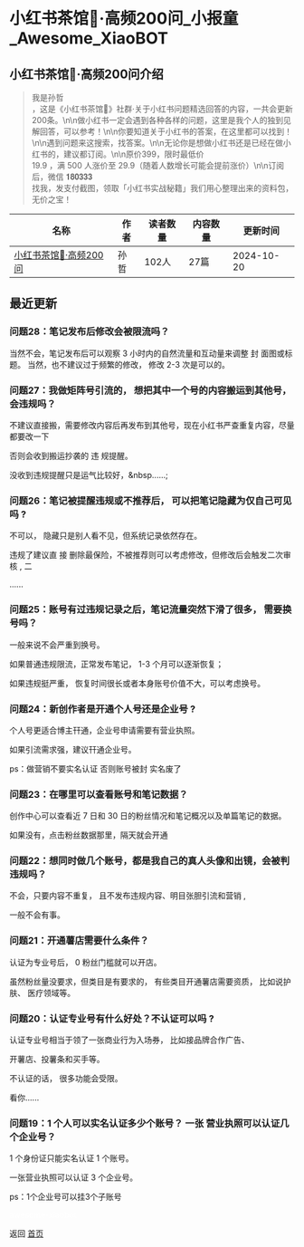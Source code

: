 # 小红书茶馆🍵·高频200问_小报童_Awesome_XiaoBOT

## 小红书茶馆🍵·高频200问介绍
> 我是孙哲  
，这是《小红书茶馆🍵》社群·关于小红书问题精选回答的内容，一共会更新200条。\n\n做小红书一定会遇到各种各样的问题，这里是我个人的独到见解回答，可以参考！\n\n你要知道关于小红书的答案，在这里都可以找到！\n\n遇到问题来这搜索，找答案。\n\n无论你是想做小红书还是已经在做小红书的，建议都订阅。\n\n原价399，限时最低价  
19.9 ，满 500 人涨价至 29.9（随着人数增长可能会提前涨价）\n\n订阅后，微信 𝟏𝟖𝟎𝟑𝟑𝟑  
找我，发支付截图，领取「小红书实战秘籍」我们用心整理出来的资料包，无价之宝！  
  


|名称|作者|读者数量|内容数量|更新时间|
|---|---|---|---|---|
|[小红书茶馆🍵·高频200问](https://xiaobot.net/p/xhs1000?refer=0b133df9-27dc-423b-8101-639049001c13)|孙哲|102人|27篇|2024-10-20|

## 最近更新
### 问题28：笔记发布后修改会被限流吗？

当然不会，笔记发布后可以观察 3 小时内的自然流量和互动量来调整 封 面图或标题。 当然，也不建议过于频繁的修改， 修改 2-3 次是可以的。

### 问题27：我做矩阵号引流的， 想把其中一个号的内容搬运到其他号，会违规吗？

不建议直接搬，需要修改内容后再发布到其他号，现在小红书严查重复内容，尽量都要改一下

否则会收到搬运抄袭的 违 规提醒。

没收到违规提醒只是运气比较好，&nbsp......;

### 问题26：笔记被提醒违规或不推荐后， 可以把笔记隐藏为仅自己可见吗 ?

不可以， 隐藏只是别人看不见，但系统记录依然存在。

违规了建议直 接 删除最保险，不被推荐则可以考虑修改，但修改后会触发二次审核 ,  二

......

### 问题25：账号有过违规记录之后，笔记流量突然下滑了很多， 需要换号吗？

一般来说不会严重到换号。

如果普通违规限流，正常发布笔记， 1-3 个月可以逐渐恢复；

如果违规挺严重， 恢复时间很长或者本身账号价值不大，可以考虑换号。

### 问题24：新创作者是开通个人号还是企业号 ?

个人号更适合博主幵通，企业号申请需要有营业执照。

如果引流需求强，建议幵通企业号。

ps：做营销不要实名认证 否则账号被封 实名废了

### 问题23：在哪里可以查看账号和笔记数据？

创作中心可以查看近 7 日和 30 日的粉丝情况和笔记概况以及单篇笔记的数据。

如果没有，点击粉丝数据那里，隔天就会开通

### 问题22：想同时做几个账号，都是我自己的真人头像和出镜，会被判违规吗？

不会，只要内容不重复， 且不发布违规内容、明目张胆引流和营销 ,

一般不会有事。

### 问题21：开通薯店需要什么条件？

认证为专业号后， 0 粉丝门槛就可以开店。

虽然粉丝量没要求，但类目是有要求的， 有些类目开通薯店需要资质， 比如说护肤、 医疗领域等。

### 问题20：认证专业号有什么好处？不认证可以吗 ?

认证专业号相当于领了一张商业行为入场券， 比如接品牌合作广告、

开薯店、投薯条和买手等。

不认证的话， 很多功能会受限。

看你......

### 问题19：1 个人可以实名认证多少个账号？ 一张 营业执照可以认证几个企业号？

1 个身份证只能实名认证 1 个账号。

一张营业执照可以认证 3 个企业号。

ps：1个企业号可以挂3个子账号


<a href="https://github.com/Reno9527/awesome-xiaobot" style="color: white; text-decoration: none;">awesome-xiaobot</a>

返回 [首页](../README.md)
